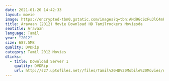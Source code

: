 ```yaml
---
date: 2021-01-20 14:42:33
layout: movie
image: https://encrypted-tbn0.gstatic.com/images?q=tbn:ANd9GcSzFu3lC4mRwoEpO_EDYiVu0WshyRb-0N8Mnw&usqp=CAU
title: Aravaan (2012) Movie Download HD Tamilrockers Moviesda
seotitle: Aravaan
language: Tamil
year: "2012"
size: 687.5MB
quality: DVDRip
category: Tamil 2012 Movies
dlinks:
  - title: Download Server 1
    quality: DVDRip
    url: http://s27.uptofiles.net//files/Tamil%20HD%20Mobile%20Movies/Aravaan%20(2012)/Aravaan%20(HD)/Aravaan%20(640x360)/Aravan%20HD.mp4
---
```

